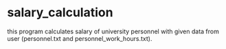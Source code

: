 # salary_calculation
this program calculates salary of university personnel with given data from user (personnel.txt and personnel_work_hours.txt).

